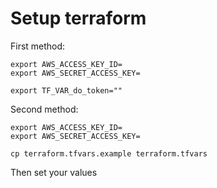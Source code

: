 # Setup terraform

First method:
```shell
export AWS_ACCESS_KEY_ID=
export AWS_SECRET_ACCESS_KEY=

export TF_VAR_do_token=""
```

Second method:
```shell
export AWS_ACCESS_KEY_ID=
export AWS_SECRET_ACCESS_KEY=

cp terraform.tfvars.example terraform.tfvars
```
Then set your values